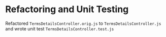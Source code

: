 # Refactoring and Unit Testing

Refactored `TermsDetailsController.orig.js` to `TermsDetailsController.js` and wrote unit test `TermsDetailsController.test.js`